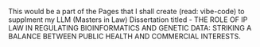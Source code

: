 This would be a part of the Pages that I shall create (read: vibe-code) to supplment my LLM (Masters in Law) Dissertation titled - THE ROLE OF IP LAW IN REGULATING BIOINFORMATICS AND GENETIC DATA: STRIKING A BALANCE BETWEEN PUBLIC HEALTH AND COMMERCIAL INTERESTS.
